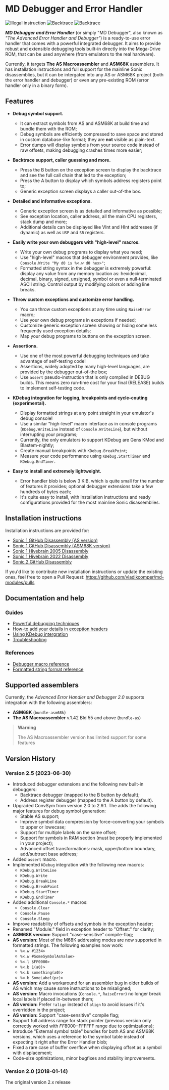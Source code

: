 
# MD Debugger and Error Handler

![Illegal instruction](docs/.images/eh_illegal_instr.png) ![Backtrace](docs/.images/eh_custom_debugger.png) ![Backtrace](docs/.images/eh_backtrace.png)

___MD Debugger and Error Handler___ (or simply "MD Debugger", also known as _"The Advanced Error Handler and Debugger"_) is a ready-to-use error handler that comes with a powerful integrated debugger. It aims to provide robust and extensible debugging tools built-in directly into the Mega-Drive ROM, that can be used anywhere (from emulators to the real hardware).

Currently, it targets **The AS Macroassembler** and **ASM68K** assemblers. It has installation instructions and full support for the mainline Sonic disassemblies, but it can be intergated into any AS or ASM68K project (both the error handler and debugger) or even any pre-existing ROM (error handler only in a binary form).


## Features

- __Debug symbol support.__
  - It can extract symbols from AS and ASM68K at build time and bundle them with the ROM;
  - Debug symbols are efficiently compressed to save space and stored in custom database-like format; they are **not** visible as plain-text.
  - Error dumps will display symbols from your source code instead of raw offsets, making debugging crashes times more easier;

- __Backtrace support, caller guessing and more.__
  - Press the B button on the exception screen to display the backtrace and see the full call chain that led to the exception;
  - Press the A button to display which symbols address registers point to;
  - Generic exception screen displays a caller out-of-the box.

- __Detailed and informative exceptions.__
  - Generic exception screen is as detailed and informative as possible;
  - See exception location, caller address, all the main CPU registers, stack dump and more;
  - Additional details can be displayed like VInt and HInt addresses (if dynamic) as well as `USP` and `SR` registers.

- __Easily write your own debuggers with "high-level" macros.__
  - Write your own debug programs to display what you need;
  - Use "high-level" macros that debugger environment provides, like `Console.Write "My d0 is %<.w d0 hex>"`;
  - Formatted string syntax in the debugger is extremely powerful: display any value from any memory location as: hexidecimal, decimal, binary, signed, unsigned, symbol or even a null-terminated ASCII string. Control output by modifying colors or adding line breaks.

- __Throw custom exceptions and customize error handling.__
  - You can throw custom exceptions at any time using `RaiseError` macro;
  - Use your own debug programs in exceptions if needed;
  - Customize generic exception screen showing or hiding some less frequently used exception details;
  - Map your debug programs to buttons on the exception screen.

- __Assertions.__
  - Use one of the most powerful debugging techniques and take advantage of self-testing code!
  - Assertions, widely adopted by many high-level languages, are provided by the debugger out-of-the box;
  - Use `assert` pseudo-instruction that is only compiled in DEBUG builds. This means zero run-time cost for your final (RELEASE) builds to implement self-testing code.

- __KDebug integration for logging, breakpoints and cycle-couting (experimental).__
  - Display formatted strings at any point straight in your emulator's debug console!
  - Use a similar "high-level" macro interface as in console programs (`KDebug.WriteLine` instead of `Console.WriteLine`), but without interrupting your programs;
  - Currently, the only emulators to support KDebug are Gens KMod and Blastem-nightly;
  - Create manual breakpoints with `KDebug.BreakPoint`;
  - Measure your code performance using `KDebug.StartTimer` and `KDebug.EndTimer`.

- __Easy to install and extremely lightweight.__
  - Error handler blob is below 3 KiB, which is quite small for the number of features it provides; optional debugger extensions take a few hundreds of bytes each;
  - It's quite easy to install, with installation instructions and ready configurations provided for the most mainline Sonic disassemblies.


## Installation instructions

Installation instructions are provided for:

- [Sonic 1 GitHub Disassembly (AS version)](docs/installation/Sonic_1_Github_AS.md)
- [Sonic 1 GitHub Disassembly (ASM68K version)](docs/installation/Sonic_1_Github_ASM68K.md)
- [Sonic 1 Hivebrain 2005 Disassembly](docs/installation/Sonic_1_Hivebrain_2005.md)
- [Sonic 1 Hivebrain 2022 Disassembly](docs/installation/Sonic_1_Hivebrain_2022.md)
- [Sonic 2 GitHub Disassembly](docs/installation/Sonic_2_Github.md)

If you'd like to contribute new installation instructions or update the existing ones, feel free to open a Pull Request: https://github.com/vladikcomper/md-modules/pulls

## Documentation and help

### Guides

- [Powerful debugging techniques](docs/how-to/Debugging_techniques.md)
- [How-to add your details in exception headers](docs/how-to/Modify_exception_header.md)
- [Using KDebug intergration](docs/how-to/Use_KDebug_integration.md)
- [Troubleshooting](docs/how-to/Troubleshoot.md)

### References

- [Debugger macro reference](docs/Debug_macros.md)
- [Formatted string format reference](docs/Formatted_strings.md)

## Supported assemblers

Currently, the *Advanced Error Handler and Debugger 2.0* supports integration with the following assemblers:

* __ASM68K__ (`bundle-asm68k`)
* __The AS Macroassembler__ v.1.42 Bld 55 and above (`bundle-as`)

> **Warning**
>
> The AS Macroassembler version has limited support for some features


## Version History

### Version 2.5 (2023-06-30)

- Introduced debugger extensions and the following new built-in debuggers:
  - Backtrace debugger (mapped to the B button by default);
  - Address register debugger (mapped to the A button by default).
- Upgraded ConvSym from version 2.0 to 2.9.1. The adds the following major features for debug symbol generation:
  - Stable AS support;
  - Improve symbol data compression by force-converting your symbols to upper or lowecase;
  - Support for multiple labels on the same offset;
  - Support for symbols in RAM section (must be properly implemented in your project);
  - Advanced offset transformations: mask, upper/bottom boundary, add/subtract base address;
- Added `assert` macro.
- Implemented `KDebug` integration with the following new macros:
  - `KDebug.WriteLine`
  - `KDebug.Write`
  - `KDebug.BreakLine`
  - `KDebug.BreakPoint`
  - `KDebug.StartTimer`
  - `KDebug.EndTimer`
- Added additional `Console.*` macros:
  - `Console.Clear`
  - `Console.Pause`
  - `Console.Sleep`
- Improve readability of offsets and symbols in the exception header;
- Renamed "Module:" field in exception header to "Offset:" for clarity;
- **ASM68K version:** Support "case-sensitive" compile-flag;
- **AS version:** Most of the M68K addressing modes are now supported in formatted strings. The following examples now work:
  - `%<.w #1234>`
  - `%<.w #SomeSymbolAsValue>`
  - `%<.l $FF0000>`
  - `%<.b 1(a0)>`
  - `%<.b something(a0)>`
  - `%<.b SomeLabel(pc)>`
- **AS version:** Add a workaround for an assembler bug in older builds of AS which may cause some instructions to be misaligned;
- **AS version:** Macro invocations (`Console.*`, `RaiseError`) no longer break local labels if placed in-between them;
- **AS version:** Prefer `!align` instead of `align` to avoid issues if it's overridden in the project;
- **AS version:** Support "case-sensitive" compile flag;
- Support full address range for stack pointer (previous version only correctly worked with $FF8000-$FFFFFF range due to optimizations);
- Introduce "External symbol table" bundles for both AS and ASM68K versions, which uses a reference to the symbol table instead of expecting it right after the Error Handler blob;
- Fixed a rare case of buffer overflow when displaying offset as a symbol with displacement;
- Code-size optimizations, minor bugfixes and stability improvements.

### Version 2.0 (2018-01-14)

The original version 2.x release
